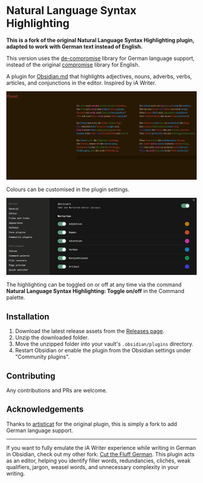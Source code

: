 # Natural Language Syntax Highlighting

**This is a fork of the original Natural Language Syntax Highlighting plugin, adapted to work with German text instead of English.**

This version uses the [de-compromise](https://github.com/nlp-compromise/de-compromise) library for German language support, instead of the original [compromise](https://github.com/spencermountain/compromise) library for English.

A plugin for [Obsidian.md](https://obsidian.md/) that highlights adjectives, nouns, adverbs, verbs, articles, and conjunctions in the editor. Inspired by iA Writer.

![screenshot 1](img/nl-syntax-hl-german3.png)

Colours can be customised in the plugin settings.

![screenshot 2](img/nl-syntax-hl-german4.png)

The highlighting can be toggled on or off at any time via the command **Natural Language Syntax Highlighting: Toggle on/off** in the Command palette.

## Installation

1. Download the latest release assets from the [Releases page](https://github.com/your-username/nl-syntax-highlighting/releases).
2. Unzip the downloaded folder.
3. Move the unzipped folder into your vault's `.obsidian/plugins` directory.
4. Restart Obsidian or enable the plugin from the Obsidian settings under "Community plugins".

## Contributing

Any contributions and PRs are welcome.

## Acknowledgements

Thanks to [artisticat](https://github.com/artisticat1) for the original plugin, this is simply
a fork to add German language support.

---

If you want to fully emulate the iA Writer experience while writing in German in Obsidian, check out my other fork: [Cut the Fluff German](https://github.com/n12k0/obsidian-cut-the-fluff-german). This plugin acts as an editor, helping you identify filler words, redundancies, clichés, weak qualifiers, jargon, weasel words, and unnecessary complexity in your writing.
